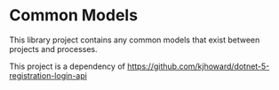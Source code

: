 # Common Models 

This library project contains any common models that exist between projects and processes. 

This project is a dependency of https://github.com/kjhoward/dotnet-5-registration-login-api